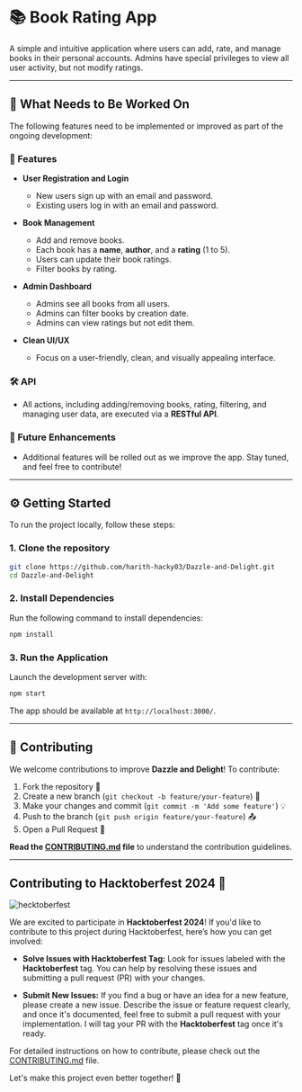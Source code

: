# 📚 Book Rating App

A simple and intuitive application where users can add, rate, and manage books in their personal accounts. Admins have special privileges to view all user activity, but not modify ratings.

---

## 🔧 What Needs to Be Worked On

The following features need to be implemented or improved as part of the ongoing development:

### 🚀 Features

- **User Registration and Login**  
  - New users sign up with an email and password.
  - Existing users log in with an email and password.

- **Book Management**  
  - Add and remove books.
  - Each book has a **name**, **author**, and a **rating** (1 to 5).
  - Users can update their book ratings.
  - Filter books by rating.

- **Admin Dashboard**  
  - Admins see all books from all users.
  - Admins can filter books by creation date.
  - Admins can view ratings but not edit them.

- **Clean UI/UX**  
  - Focus on a user-friendly, clean, and visually appealing interface.

### 🛠 API

- All actions, including adding/removing books, rating, filtering, and managing user data, are executed via a **RESTful API**.

### 🌟 Future Enhancements

- Additional features will be rolled out as we improve the app. Stay tuned, and feel free to contribute!

---
## ⚙️ **Getting Started**

To run the project locally, follow these steps:

### 1. **Clone the repository**

```bash
git clone https://github.com/harith-hacky03/Dazzle-and-Delight.git
cd Dazzle-and-Delight
```

### 2. **Install Dependencies**

Run the following command to install dependencies:

```bash
npm install
```

### 3. **Run the Application**

Launch the development server with:

```bash
npm start
```

The app should be available at `http://localhost:3000/`.

----

## 🤝 **Contributing**

We welcome contributions to improve **Dazzle and Delight**! To contribute:

1. Fork the repository 🍴
2. Create a new branch (`git checkout -b feature/your-feature`) 🌱
3. Make your changes and commit (`git commit -m 'Add some feature'`) 💡
4. Push to the branch (`git push origin feature/your-feature`) 📤
5. Open a Pull Request 🔄

**Read the [CONTRIBUTING.md](https://github.com/anjalit03/Dazzle-and-Delight/blob/main/CONTRIBUTING.md) file** to understand the contribution guidelines.

---

## Contributing to Hacktoberfest 2024 🎉

![hecktoberfest](https://github.com/user-attachments/assets/9352e904-6b2d-495e-8140-1437e385ffdb)

We are excited to participate in **Hacktoberfest 2024**! If you'd like to contribute to this project during Hacktoberfest, here’s how you can get involved:

- **Solve Issues with Hacktoberfest Tag:** Look for issues labeled with the **Hacktoberfest** tag. You can help by resolving these issues and submitting a pull request (PR) with your changes.

- **Submit New Issues:** If you find a bug or have an idea for a new feature, please create a new issue. Describe the issue or feature request clearly, and once it's documented, feel free to submit a pull request with your implementation. I will tag your PR with the **Hacktoberfest** tag once it's ready.

For detailed instructions on how to contribute, please check out the [CONTRIBUTING.md](CONTRIBUTING.md) file.

Let's make this project even better together! 🎉